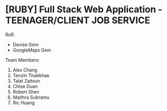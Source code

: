 # \[RUBY\] Full Stack Web Application - TEENAGER/CLIENT JOB SERVICE

RoR

- Devise Gem
- GoogleMaps Gem

Team Members:

1. Alex Chang
2. Tenzin Thabkhae
3. Talat Zaitoun
4. Chloe Duan
5. Robert Shen
6. Maithra Subramu
7. Ric Huang
